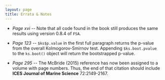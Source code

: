 ```yaml
---
layout: page
title: Errata & Notes
---
```


* *Page xvi* -- Note that all code found in the book still produces the same results using version 0.8.4 of `FSA`.

* *Page 123* -- `$ks$p.value` in the first full paragraph returns the p-value from the overall Kolmogorov-Smirnov test.  Appending `$ks.boot.pvalue` to the `ks.boot()` object will return the bootstrapped p-value.

* *Page 295* -- The McBride (2015) reference has now been assigned to a volume with page numbers.  Thus, the end of that citation should include **ICES Journal of Marine Science** 72:2149-2167.
